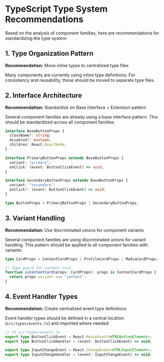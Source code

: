 # TypeScript Type System Recommendations

Based on the analysis of component families, here are recommendations for standardizing the type system:

## 1. Type Organization Pattern

**Recommendation:** Move inline types to centralized type files

Many components are currently using inline type definitions. For consistency and reusability, these should be moved to separate type files.

## 2. Interface Architecture

**Recommendation:** Standardize on Base Interface + Extension pattern

Several component families are already using a base interface pattern. This should be standardized across all component families:

```typescript
interface BaseButtonProps {
  className?: string;
  disabled?: boolean;
  children: React.ReactNode;
}

interface PrimaryButtonProps extends BaseButtonProps {
  variant: "primary";
  onClick: (event: ButtonClickEvent) => void;
}

interface SecondaryButtonProps extends BaseButtonProps {
  variant: "secondary";
  onClick?: (event: ButtonClickEvent) => void;
}

type ButtonProps = PrimaryButtonProps | SecondaryButtonProps;
```

## 3. Variant Handling

**Recommendation:** Use discriminated unions for component variants

Several component families are using discriminated unions for variant handling. This pattern should be applied to all component families with variants:

```typescript
type CardProps = ContentCardProps | ProfileCardProps | MediaCardProps;

// Type guard for content card
function isContentCard(props: CardProps): props is ContentCardProps {
  return props.variant === "content";
}
```

## 4. Event Handler Types

**Recommendation:** Create centralized event type definitions

Event handler types should be defined in a central location (`src/types/events.ts`) and imported where needed:

```typescript
// In src/types/events.ts
export type ButtonClickEvent = React.MouseEvent<HTMLButtonElement>;
export type ButtonClickHandler = (event: ButtonClickEvent) => void;

export type InputChangeEvent = React.ChangeEvent<HTMLInputElement>;
export type InputChangeHandler = (event: InputChangeEvent) => void;
```

